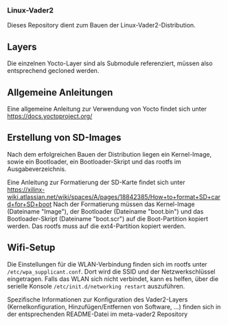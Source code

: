 ### Linux-Vader2
Dieses Repository dient zum Bauen der Linux-Vader2-Distribution.

## Layers
Die einzelnen Yocto-Layer sind als Submodule referenziert, müssen also entsprechend gecloned werden.

## Allgemeine Anleitungen
Eine allgemeine Anleitung zur Verwendung von Yocto findet sich unter https://docs.yoctoproject.org/

## Erstellung von SD-Images
Nach dem erfolgreichen Bauen der Distribution liegen ein Kernel-Image, sowie ein Bootloader, ein Bootloader-Skript und das rootfs im Ausgabeverzeichnis.

Eine Anleitung zur Formatierung der SD-Karte findet sich unter https://xilinx-wiki.atlassian.net/wiki/spaces/A/pages/18842385/How+to+format+SD+card+for+SD+boot
Nach der Formatierung müssen das Kernel-Image (Dateiname "Image"), der Bootloader (Dateiname "boot.bin") und das Bootloader-Skript (Dateiname "boot.scr") auf die Boot-Partition kopiert werden.
Das rootfs muss auf die ext4-Partition kopiert werden.

## Wifi-Setup
Die Einstellungen für die WLAN-Verbindung finden sich im rootfs unter `/etc/wpa_supplicant.conf`. Dort wird die SSID und der Netzwerkschlüssel eingetragen.
Falls das WLAN sich nicht verbindet, kann es helfen, über die serielle Konsole `/etc/init.d/networking restart` auszuführen.

Spezifische Informationen zur Konfiguration des Vader2-Layers (Kernelkonfiguration, Hinzufügen/Entfernen von Software, ...) finden sich in der entsprechenden README-Datei im meta-vader2 Repository